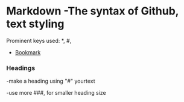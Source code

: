 # Markdown -The syntax of Github, text styling

  Prominent keys used: *, #, 

* [Bookmark](https://docs.github.com/en/github/writing-on-github/basic-writing-and-formatting-syntax)

### Headings 
  -make a heading using "#" yourtext
  
  -use more ###, for smaller heading size
  
  
  
  
  
  
